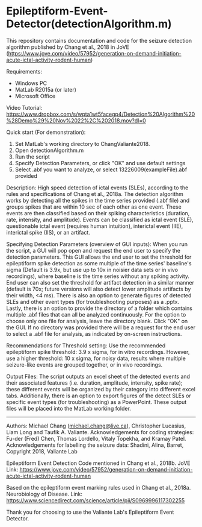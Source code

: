 # Epileptiform-Event-Detector(detectionAlgorithm.m)

This repository contains documentation and code for the seizure detection algorithm published by Chang et al., 2018 in JoVE (https://www.jove.com/video/57952/generation-on-demand-initiation-acute-ictal-activity-rodent-human)

Requirements:
- Windows PC
- MatLab R2015a (or later)
- Microsoft Office

Video Tutorial: https://www.dropbox.com/s/wpta1wt5facegp4/Detection%20Algorithm%20%28Demo%29%20Nov%2022%2C%202018.mov?dl=0

Quick start (For demonstration):
1) Set MatLab's working directory to ChangValiante2018.
2) Open detectionAlgorithm.m
3) Run the script
4) Specify Detection Parameters, or click "OK" and use default settings
5) Select .abf you want to analyze, or select 13226009(exampleFile).abf provided

Description:
High speed detection of ictal events (SLEs), according to the rules and specifications of  Chang et al., 2018a. The detection algorithm works by detecting all the spikes in the time series provided (.abf file) and groups spikes that are within 10 sec of each other as one event. These events are then classified based on their spiking characteristics (duration, rate, intensity, and amplitude). Events can be classified as ictal event (SLE), questionable ictal event (requires human intuition),  interictal event (IIE), interictal spike (IIS), or an artifact.

Specifying Detection Parameters (overview of GUI inputs):
When you run the script, a GUI will pop open and request the end user to specify the detection parameters. This GUI allows the end user to set the threshold for epileptiform spike detection as some multiple of the time series' baseline's sigma (Default is 3.9x, but use up to 10x in noisier data sets or in vivo recordings), where baseline is the time series without any spiking activity. End user can also set the threshold for artifact detection in a similar manner (default is 70x; future versions will also detect lower amplitude artifacts by their width, <4 ms). There is also an option to generate figures of detected SLEs and other event types (for troubleshooting purposes) as a .pptx. Lastly, there is an option to provide the directory of a folder which contains multiple .abf files that can all be analyzed continuously. For the option to choose only one file for analysis, leave the directory blank. Click "OK" on the GUI. If no directory was provided there will be a request for the end user to select a .abf file for analysis, as indicated by on-screen instructions.

Recommendations for Threshold setting:
Use the recommended epileptiform spike threshold: 3.9 x sigma, for in vitro recordings. However, use a higher threshold: 10 x sigma, for noisy data, results where multiple seizure-like events are grouped together, or in vivo recordings.  

Output Files:
The script outputs an excel sheet of the detected events and their associated features (i.e. duration, amplitude, intensity, spike rate); these different events will be organized by their category into different excel tabs. Additionally, there is an option to export figures of the  detect SLEs or specific event types (for troubleshooting) as a PowerPoint. These output files will be placed into the MatLab working folder.


---
Authors: Michael Chang (michael.chang@live.ca), Christopher Lucasius, Liam Long and Taufik A. Valiante.
Acknowledgements for coding strategies: Fu-der (Fred) Chen, Thomas Lordello, Vitaly Topekha, and Kramay Patel.  
Acknowledgements for labelling the seizure data: Shadini, Alina, Barret,  
Copyright 2018, Valiante Lab

Epileptiform Event Detection Code mentioned in Chang et al., 2018b. JoVE
Link: https://www.jove.com/video/57952/generation-on-demand-initiation-acute-ictal-activity-rodent-human

Based on the epileptiform event marking rules used in Chang et al., 2018a. Neurobiology of Disease.
Link: https://www.sciencedirect.com/science/article/pii/S0969996117302255

Thank you for choosing to use the Valiante Lab's Epileptiform Event Detector.

